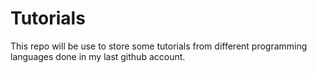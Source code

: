 # Tutorials
This repo will be use to store some tutorials from different programming languages done in my last github account.
